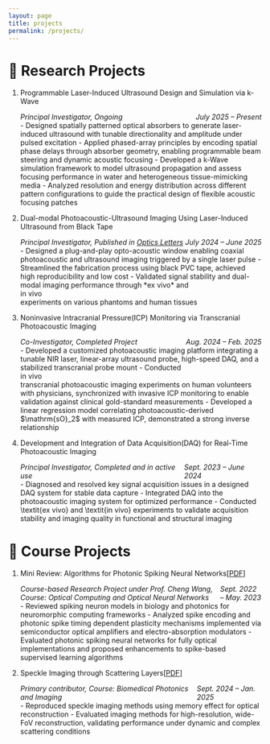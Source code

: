 ```yaml
---
layout: page
title: projects
permalink: /projects/
---
```


<script>
window.MathJax = {
  tex: {
    inlineMath: [['$', '$'], ['\\(', '\\)']]
  }
};
</script>
<script src="https://cdn.jsdelivr.net/npm/mathjax@3/es5/tex-mml-chtml.js" async></script>


# 🔬 Research Projects  #

1. Programmable Laser-Induced Ultrasound Design and Simulation via k-Wave
     <div style="display: flex; justify-content: space-between; font-style: italic;">
        <div>Principal Investigator, Ongoing</div>
        <div>July 2025 – Present</div>
     </div>
      - Designed spatially patterned optical absorbers to generate laser-induced ultrasound with tunable directionality and amplitude under pulsed excitation
      - Applied phased-array principles by encoding spatial phase delays through absorber geometry, enabling programmable beam steering and dynamic acoustic focusing
      - Developed a k-Wave simulation framework to model ultrasound propagation and assess focusing performance in water and heterogeneous tissue-mimicking media
      - Analyzed resolution and energy distribution across different pattern configurations to guide the practical design of flexible acoustic focusing patches

2. Dual-modal Photoacoustic-Ultrasound Imaging Using Laser-Induced Ultrasound from Black Tape
     <div style="display: flex; justify-content: space-between; font-style: italic;">
        <div>Principal Investigator, Published in <a href="https://opg.optica.org/ol/abstract.cfm?uri=ol-50-14-4582" target="_blank" rel="noopener noreferrer" style="color: inherit;">Optics Letters</a></div>
        <div>July 2024 – June 2025</div>
     </div>
      - Designed a plug-and-play opto-acoustic window enabling coaxial photoacoustic and ultrasound imaging triggered by a single laser pulse
      - Streamlined the fabrication process using black PVC tape, achieved high reproducibility and low cost
      - Validated signal stability and dual-modal imaging performance through *ex vivo* and <div>in vivo</div> experiments on various phantoms and human tissues

3. Noninvasive Intracranial Pressure(ICP) Monitoring via Transcranial Photoacoustic Imaging
     <div style="display: flex; justify-content: space-between; font-style: italic;">
        <div>Co-Investigator, Completed Project</div>
        <div>Aug. 2024 – Feb. 2025</div>
     </div>
      - Developed a customized photoacoustic imaging platform integrating a tunable NIR laser, linear-array ultrasound probe, high-speed DAQ, and a stabilized transcranial probe mount
      - Conducted <div>in vivo</div> transcranial photoacoustic imaging experiments on human volunteers with physicians, synchronized with invasive ICP monitoring to enable validation against clinical gold-standard measurements
      - Developed a linear regression model correlating photoacoustic-derived $\mathrm{sO}_2$ with measured ICP, demonstrated a strong inverse relationship

4. Development and Integration of Data Acquisition(DAQ) for Real-Time Photoacoustic Imaging
     <div style="display: flex; justify-content: space-between; font-style: italic;">
        <div>Principal Investigator, Completed and in active use</div>
        <div>Sept. 2023 – June 2024</div>
     </div>
      - Diagnosed and resolved key signal acquisition issues in a designed DAQ system for stable data capture
      - Integrated DAQ into the photoacoustic imaging system for optimized performance
      - Conducted \textit{ex vivo} and \textit{in vivo} experiments to validate acquisition stability and imaging quality in functional and structural imaging
      
      






<h1> 📃 Course Projects  </h1>

1. Mini Review: Algorithms for Photonic Spiking Neural Networks[<a href="/_pages/CVandCourseProjects/CourseReview.pdf " target="_blank">PDF</a>]
     <div style="display: flex; justify-content: space-between; font-style: italic;">
        <div>Course-based Research Project under Prof. Cheng Wang, Course: Optical Computing and Optical Neural Networks</div>
        <div>Sept. 2022 – May. 2023</div>
     </div>
      - Reviewed spiking neuron models in biology and photonics for neuromorphic computing frameworks
      - Analyzed spike encoding and photonic spike timing dependent plasticity mechanisms implemented via semiconductor optical amplifiers and electro-absorption modulators
      - Evaluated photonic spiking neural networks for fully optical implementations and proposed enhancements to spike-based supervised learning algorithms

2. Speckle Imaging through Scattering Layers[<a href="/_pages/CVandCourseProjects/BiomedicalProject.pdf " target="_blank">PDF</a>]
     <div style="display: flex; justify-content: space-between; font-style: italic;">
        <div>Primary contributor, Course: Biomedical Photonics and Imaging</div>
        <div>Sept. 2024 – Jan. 2025</div>
     </div>
      - Reproduced speckle imaging methods using memory effect for optical reconstruction
      - Evaluated imaging methods for high-resolution, wide-FoV reconstruction, validating performance under dynamic and complex scattering conditions






